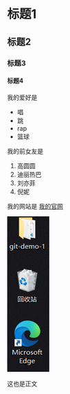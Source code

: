 # 标题1
## 标题2
### 标题3
#### 标题4

我的爱好是
* 唱
* 跳
* rap
* 篮球

我的前女友是
1. 高圆圆
2. 迪丽热巴
3. 刘亦菲
4. 倪妮

我的网站是   [我的官网](https://www.baidu.com)

![我的帅照](1.png)

这也是正文
